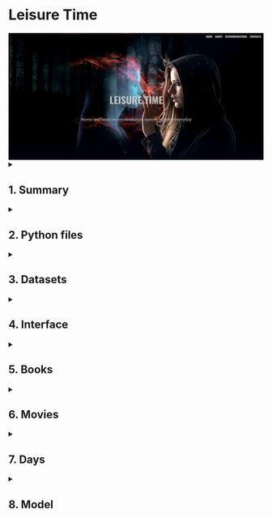 <h1><b>Leisure Time</b></h1>
<img align="center" width="1000" alt="Header Image" src="https://raw.githubusercontent.com/jcosta92/LeisureTime/main/02 Readme/header.jpg" />

<details>
<summary><h2>1. Summary</h2></summary>

Aren’t you tired of choosing a random movie or book to see or watch? 
The objective of this project is to give you daily recommendations on movies and books, depending on the specific day in question. We have celebrities’ birthdays, international days and anniversaries of certain events, such as famous battles.
This project that originates *Leisure Time – Movie&Book Recommendation System* is based on an NLP model that was specifically searched for the purpose of connecting one description into another one.

</details>

<details>
<summary><h2>2. Python files</h2></summary>

- *Books.ipynb*
- *Days.ipynb*
- *model.ipynb*
- *Movies_IMDB.ipynb*
- *Movies_TMDP_API.ipynb*
- *appimdb.py*
- *appimdb2.py*
- *apptmdb.py*
- *apptmdb2.py*

</details>

<details>
<summary><h2>3. Datasets</h2></summary>

- "01 Queries" folder
- *df_birthdays_movies.csv*
- *df_birthdays_books.csv*
- *days.csv*
- *matches'%d%m%Y'_TMDB.csv*
- *matches'%d%m%Y'_IMDB.csv*
- *goodreads.csv*
- *best_books.csv*
- *TMDB_movies_final.csv*
- *imdb_movie_fetch.csv*

</details>

<details>
<summary><h2>4. Interface</h2></summary>


  
<img align="center" width="1000" alt="Header Image" src="https://raw.githubusercontent.com/jcosta92/LeisureTime/main/02 Readme/interface.jpg" />
</details>

<details>
<summary><h2>5. Books</h2></summary>

The python book used for dealing with the books dataframe was *Books.ipynb*.
The books dataframe used was from Kaggle, from the following source:
-	[*goodreads.csv*](https://www.kaggle.com/datasets/khushdassani/goodreads-300k-dataset?select=goodreads.csv)

The dataset was cleaned to Latin and English titles, using the langid library.
This dataframe was also reduced to the books with a certain minimum rating and votes. In this case, the final dataframe of books has only books with at least 3.5 rating and 1000 votes - *best_books.csv*.
In the end, we get the authors' birthdays by webscraping Wikipedia to add to our Days dataframe - *df_birthdays_books.csv*.

</details>

<details>
<summary><h2>6. Movies</h2></summary>

The focus of this project was the movies, because nowadays we give more focus into television. So there were 2 approaches to get movie data:

1.	From TMBD API – using the API from: [*https://www.themoviedb.org/*](https://www.themoviedb.org/)

2.	From IMDB website – using Web Scraping, from IMDB advanced search system
   Each of the processes takes more than 12 hours to run. Web Scraping can be time-consuming, especially when dealing with big data.

<details>
<summary><h3>6.1. TMDB API </h3></summary>

To use TMDB API in *Movies_TMDB_API.ipynb* the following steps were made to get the correct bearer and API key: [https://developer.themoviedb.org/reference/intro/getting-started/*](https://developer.themoviedb.org/reference/intro/getting-started/). To get more data, such as actors, budgets, revenues, imdb ids and streams the following source was used: [https://github.com/celiao/tmdbsimple/blob/master/README.md](https://github.com/celiao/tmdbsimple/blob/master/README.md). 
```python
base_url = "https://api.themoviedb.org/3/discover/movie"
headers = {
"accept": "application/json",
"Authorization": "Bearer YOUR_BEARER" ######### ------------------------- FROM TMDB API
}
```
```python
tmdb.API_KEY = 'YOUR_API_KEY' ######## ------------------- select from your TMDB API KEY
tmdb.REQUESTS_SESSION = requests.Session()
```
</details>

<details>
<summary><h3>6.2. IMDB Web Scrapping </h3></summary>

In this case, I looped through all the genres with a minimum rating of 5.0 and 3000 votes, using web scraping to get:

1. Pages URLs
2. Movies URLs
3. Web scraping of all the movies URLs to get a dataframe *imdb_movie_fetch.csv* with:
   - URL
   - Movie title
   - Movie image
   - IMDb Rating
   - Number of votes
   - Movie description
   - Movie genres
   - Published Date
   - Content Rating
   - Actors, writers, and directors
   - Movie Popularity
4. Web scraping Wikipedia to get the actors' birthdates - *df_birthdays_movies.csv*.

</details>

</details>

<details>
<summary><h2>7. Days</h2></summary>
To get the dataframe for the days, in *Days.ipynb*, research was done to obtain first the <u>international days</u>, and then the <u>anniversaries of certain events</u>, from several sources. Lastly, we gathered up also the <u>anniversaries of authors and actors</u> that were in the movies and books dataframes.

**Sources**: 
-	[https://date.nager.at/api/](https://date.nager.at/api/) - Web scrapping
-	[https://www.un.org/en/observances/list-days-weeks/](https://www.un.org/en/observances/list-days-weeks/) - Web scrapping
-	[https://www.unesco.org/en/days/](https://www.unesco.org/en/days/) - Web scrapping
-	[https://en.wikipedia.org/wiki/](https://en.wikipedia.org/wiki/) - Web scrapping for days’ descriptions and images
-	[http://w.wiki/6Zx/](http://w.wiki/6Zx/) - Manual download of data queries
-	Authors and actors birthdays - got from movies and books dataframes

In the end, all the types of days are in the dataframe *days.csv*.
</details>

<details>
<summary><h2>8. Model</h2></summary>
In *model.ipynb*, the days, books and movies datasets are loaded and put through the chosen model *universal-sentence-encoder*.


</details>
